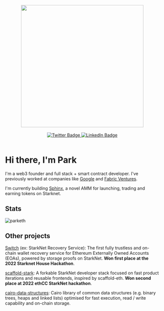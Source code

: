 <div id="header" align="center">
  <img src="https://github.com/abhisheknaiidu/abhisheknaiidu/blob/master/code.gif" width="400"/>
  <br><br>
  <div id="badges">
   <a href="https://twitter.com/park_eth">
    <img src="https://img.shields.io/badge/Twitter-9cf?style=for-the-badge&logo=twitter&logoColor=black" alt="Twitter Badge"/>
  </a>
  <a href="https://www.linkedin.com/in/park-yeung/">
    <img src="https://img.shields.io/badge/LinkedIn-blue?style=for-the-badge&logo=linkedin&logoColor=white" alt="LinkedIn Badge"/>
  </a>
</div>
</div>

<br>

# Hi there, I'm Park

I'm a web3 founder and full stack + smart contract developer. I've previously worked at companies like [Google](https://github.com/google) and [Fabric Ventures](https://github.com/fabric-ventures).

I'm currently building [Sphinx](https://github.com/sphinx-dex), a novel AMM for launching, trading and earning tokens on Starknet. 

## Stats

<div>
  <img src="https://github-readme-stats.vercel.app/api/top-langs/?username=parketh&theme=gotham&layout=compact" alt="parketh" />
</div>

## Other projects

[Switch](https://github.com/switch-recover/switch) (ex: StarkNet Recovery Service): The first fully trustless and on-chain wallet recovery service for Ethereum Externally Owned Accounts (EOAs), powered by storage proofs on StarkNet. **Won first place at the 2022 Starknet House Hackathon**.

[scaffold-stark](https://github.com/parketh/scaffold-stark): A forkable StarkNet developer stack focused on fast product iterations and reusable frontends, inspired by scaffold-eth. **Won second place at 2022 ethCC StarkNet hackathon**.

[cairo-data-structures](https://github.com/parketh/cairo-data-structures): Cairo library of common data structures (e.g. binary trees, heaps and linked lists) optimised for fast execution, read / write capability and on-chain storage. 
